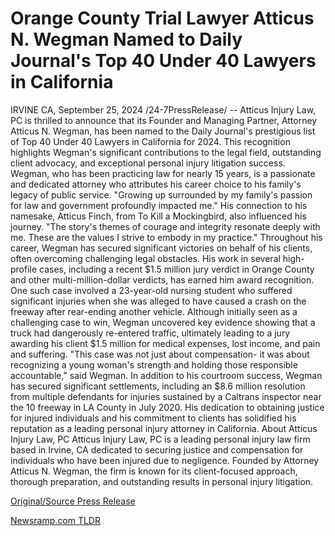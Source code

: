 # Orange County Trial Lawyer Atticus N. Wegman Named to Daily Journal's Top 40 Under 40 Lawyers in California

IRVINE CA, September 25, 2024 /24-7PressRelease/ -- Atticus Injury Law, PC is thrilled to announce that its Founder and Managing Partner, Attorney Atticus N. Wegman, has been named to the Daily Journal's prestigious list of Top 40 Under 40 Lawyers in California for 2024.   This recognition highlights Wegman's significant contributions to the legal field, outstanding client advocacy, and exceptional personal injury litigation success.  Wegman, who has been practicing law for nearly 15 years, is a passionate and dedicated attorney who attributes his career choice to his family's legacy of public service. "Growing up surrounded by my family's passion for law and government profoundly impacted me."   His connection to his namesake, Atticus Finch, from To Kill a Mockingbird, also influenced his journey. "The story's themes of courage and integrity resonate deeply with me. These are the values I strive to embody in my practice."  Throughout his career, Wegman has secured significant victories on behalf of his clients, often overcoming challenging legal obstacles. His work in several high-profile cases, including a recent $1.5 million jury verdict in Orange County and other multi-million-dollar verdicts, has earned him award recognition.  One such case involved a 23-year-old nursing student who suffered significant injuries when she was alleged to have caused a crash on the freeway after rear-ending another vehicle. Although initially seen as a challenging case to win, Wegman uncovered key evidence showing that a truck had dangerously re-entered traffic, ultimately leading to a jury awarding his client $1.5 million for medical expenses, lost income, and pain and suffering.  "This case was not just about compensation- it was about recognizing a young woman's strength and holding those responsible accountable," said Wegman.  In addition to his courtroom success, Wegman has secured significant settlements, including an $8.6 million resolution from multiple defendants for injuries sustained by a Caltrans inspector near the 10 freeway in LA County in July 2020. His dedication to obtaining justice for injured individuals and his commitment to clients has solidified his reputation as a leading personal injury attorney in California.  About Atticus Injury Law, PC Atticus Injury Law, PC is a leading personal injury law firm based in Irvine, CA dedicated to securing justice and compensation for individuals who have been injured due to negligence. Founded by Attorney Atticus N. Wegman, the firm is known for its client-focused approach, thorough preparation, and outstanding results in personal injury litigation. 

[Original/Source Press Release](https://www.24-7pressrelease.com/press-release/514590/orange-county-trial-lawyer-atticus-n-wegman-named-to-daily-journals-top-40-under-40-lawyers-in-california) 

[Newsramp.com TLDR](https://newsramp.com/None) 